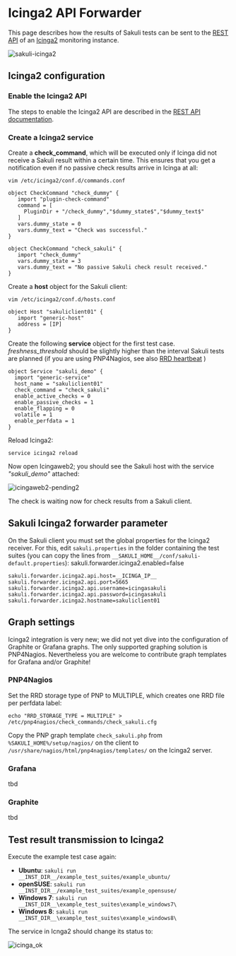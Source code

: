 # Icinga2 API Forwarder

This page describes how the results of Sakuli tests can be sent to the [REST API](http://docs.icinga.org/icinga2/snapshot/doc/module/icinga2/chapter/icinga2-api) of an [Icinga2](https://www.icinga.org/) monitoring instance. 

![sakuli-icinga2](pics/sakuli-icinga2.png)

## Icinga2 configuration

### Enable the Icinga2 API

The steps to enable the Icinga2 API are described in the [REST API documentation](http://docs.icinga.org/icinga2/snapshot/doc/module/icinga2/chapter/icinga2-api).

### Create a Icinga2 service

Create a **check_command**, which will be executed only if Icinga did not receive a Sakuli result within a certain time. This ensures that you get a notification even if no passive check results arrive in Icinga at all:   

	vim /etc/icinga2/conf.d/commands.conf
	
	object CheckCommand "check_dummy" {
       import "plugin-check-command"
       command = [
         PluginDir + "/check_dummy","$dummy_state$","$dummy_text$"
       ]
       vars.dummy_state = 0
       vars.dummy_text = "Check was successful."
    }

    object CheckCommand "check_sakuli" {
       import "check_dummy"
       vars.dummy_state = 3
       vars.dummy_text = "No passive Sakuli check result received."
    }


Create a **host** object for the Sakuli client: 

    vim /etc/icinga2/conf.d/hosts.conf
	
	object Host "sakuliclient01" {
       import "generic-host"
       address = [IP]
    }

Create the following **service** object for the first test case. *freshness_threshold* should be slightly higher than the interval Sakuli tests are planned (if you are using PNP4Nagios, see also [RRD heartbeat](advanced-topics/installation-omd.md#rrd-heartbeat) )

    object Service "sakuli_demo" {
      import "generic-service"
      host_name = "sakuliclient01"
      check_command = "check_sakuli"
      enable_active_checks = 0
      enable_passive_checks = 1
      enable_flapping = 0
      volatile = 1
      enable_perfdata = 1
    }

Reload Icinga2: 

    service icinga2 reload
       
Now open Icingaweb2; you should see the Sakuli host with the service *"sakuli_demo"* attached: 

![icingaweb2-pending2](pics/icingaweb2-pending2.png) 

The check is waiting now for check results from a Sakuli client. 



## Sakuli Icinga2 forwarder parameter

On the Sakuli client you must set the global properties for the Icinga2 receiver. For this, edit `sakuli.properties` in the folder containing the test suites (you can copy the lines from `__SAKULI_HOME__/conf/sakuli-default.properties`):
sakuli.forwarder.icinga2.enabled=false

    sakuli.forwarder.icinga2.api.host=__ICINGA_IP__
    sakuli.forwarder.icinga2.api.port=5665
    sakuli.forwarder.icinga2.api.username=icingasakuli
    sakuli.forwarder.icinga2.api.password=icingasakuli
    sakuli.forwarder.icinga2.hostname=sakuliclient01
    
## Graph settings
Icinga2 integration is very new; we did not yet dive into the configuration of Graphite or Grafana graphs. The only supported graphing solution is PNP4Nagios. Nevertheless you are welcome to contribute graph templates for  Grafana and/or Graphite!

### PNP4Nagios

Set the RRD storage type of PNP to MULTIPLE, which creates one RRD file per perfdata label: 

    echo "RRD_STORAGE_TYPE = MULTIPLE" > /etc/pnp4nagios/check_commands/check_sakuli.cfg

Copy the PNP graph template `check_sakuli.php` from `%SAKULI_HOME%/setup/nagios/` on the client to `/usr/share/nagios/html/pnp4nagios/templates/` on the Icinga2 server. 

### Grafana
tbd

### Graphite
tbd

## Test result transmission to Icinga2

Execute the example test case again:

* **Ubuntu**: `sakuli run __INST_DIR__/example_test_suites/example_ubuntu/` 
* **openSUSE**: `sakuli run __INST_DIR__/example_test_suites/example_opensuse/` 
* **Windows 7**: `sakuli run __INST_DIR__\example_test_suites\example_windows7\`
* **Windows 8**: `sakuli run __INST_DIR__\example_test_suites\example_windows8\`

The service in Icnga2 should change its status to:



![icinga_ok](pics/icinga_ok.png)  


